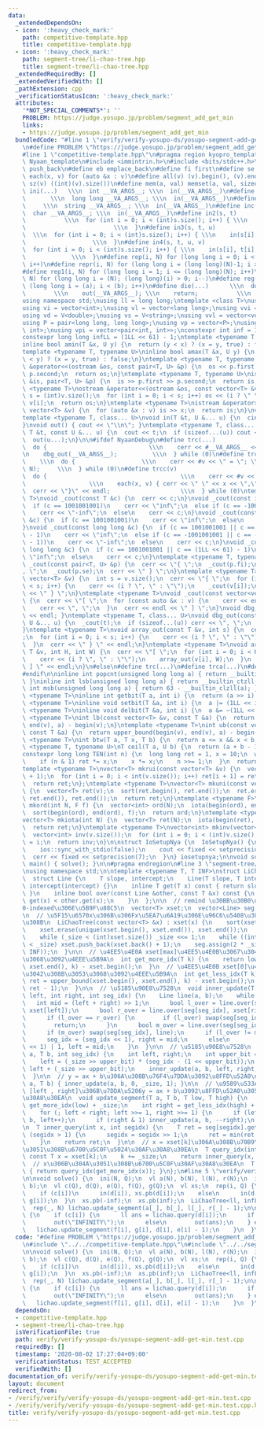 ```yaml
---
data:
  _extendedDependsOn:
  - icon: ':heavy_check_mark:'
    path: competitive-template.hpp
    title: competitive-template.hpp
  - icon: ':heavy_check_mark:'
    path: segment-tree/li-chao-tree.hpp
    title: segment-tree/li-chao-tree.hpp
  _extendedRequiredBy: []
  _extendedVerifiedWith: []
  _pathExtension: cpp
  _verificationStatusIcon: ':heavy_check_mark:'
  attributes:
    '*NOT_SPECIAL_COMMENTS*': ''
    PROBLEM: https://judge.yosupo.jp/problem/segment_add_get_min
    links:
    - https://judge.yosupo.jp/problem/segment_add_get_min
  bundledCode: "#line 1 \"verify/verify-yosupo-ds/yosupo-segment-add-get-min.test.cpp\"\
    \n#define PROBLEM \"https://judge.yosupo.jp/problem/segment_add_get_min\"\n\n\
    #line 1 \"competitive-template.hpp\"\n#pragma region kyopro_template\n#define\
    \ Nyaan_template\n#include <immintrin.h>\n#include <bits/stdc++.h>\n#define pb\
    \ push_back\n#define eb emplace_back\n#define fi first\n#define se second\n#define\
    \ each(x, v) for (auto &x : v)\n#define all(v) (v).begin(), (v).end()\n#define\
    \ sz(v) ((int)(v).size())\n#define mem(a, val) memset(a, val, sizeof(a))\n#define\
    \ ini(...)   \\\n  int __VA_ARGS__; \\\n  in(__VA_ARGS__)\n#define inl(...)  \
    \       \\\n  long long __VA_ARGS__; \\\n  in(__VA_ARGS__)\n#define ins(...) \
    \     \\\n  string __VA_ARGS__; \\\n  in(__VA_ARGS__)\n#define inc(...)    \\\n\
    \  char __VA_ARGS__; \\\n  in(__VA_ARGS__)\n#define in2(s, t)                \
    \           \\\n  for (int i = 0; i < (int)s.size(); i++) { \\\n    in(s[i], t[i]);\
    \                         \\\n  }\n#define in3(s, t, u)                      \
    \  \\\n  for (int i = 0; i < (int)s.size(); i++) { \\\n    in(s[i], t[i], u[i]);\
    \                   \\\n  }\n#define in4(s, t, u, v)                     \\\n\
    \  for (int i = 0; i < (int)s.size(); i++) { \\\n    in(s[i], t[i], u[i], v[i]);\
    \             \\\n  }\n#define rep(i, N) for (long long i = 0; i < (long long)(N);\
    \ i++)\n#define repr(i, N) for (long long i = (long long)(N)-1; i >= 0; i--)\n\
    #define rep1(i, N) for (long long i = 1; i <= (long long)(N); i++)\n#define repr1(i,\
    \ N) for (long long i = (N); (long long)(i) > 0; i--)\n#define reg(i, a, b) for\
    \ (long long i = (a); i < (b); i++)\n#define die(...)      \\\n  do {        \
    \        \\\n    out(__VA_ARGS__); \\\n    return;           \\\n  } while (0)\n\
    using namespace std;\nusing ll = long long;\ntemplate <class T>\nusing V = vector<T>;\n\
    using vi = vector<int>;\nusing vl = vector<long long>;\nusing vvi = vector<vector<int>>;\n\
    using vd = V<double>;\nusing vs = V<string>;\nusing vvl = vector<vector<long long>>;\n\
    using P = pair<long long, long long>;\nusing vp = vector<P>;\nusing pii = pair<int,\
    \ int>;\nusing vpi = vector<pair<int, int>>;\nconstexpr int inf = 1001001001;\n\
    constexpr long long infLL = (1LL << 61) - 1;\ntemplate <typename T, typename U>\n\
    inline bool amin(T &x, U y) {\n  return (y < x) ? (x = y, true) : false;\n}\n\
    template <typename T, typename U>\ninline bool amax(T &x, U y) {\n  return (x\
    \ < y) ? (x = y, true) : false;\n}\ntemplate <typename T, typename U>\nostream\
    \ &operator<<(ostream &os, const pair<T, U> &p) {\n  os << p.first << \" \" <<\
    \ p.second;\n  return os;\n}\ntemplate <typename T, typename U>\nistream &operator>>(istream\
    \ &is, pair<T, U> &p) {\n  is >> p.first >> p.second;\n  return is;\n}\ntemplate\
    \ <typename T>\nostream &operator<<(ostream &os, const vector<T> &v) {\n  int\
    \ s = (int)v.size();\n  for (int i = 0; i < s; i++) os << (i ? \" \" : \"\") <<\
    \ v[i];\n  return os;\n}\ntemplate <typename T>\nistream &operator>>(istream &is,\
    \ vector<T> &v) {\n  for (auto &x : v) is >> x;\n  return is;\n}\nvoid in() {}\n\
    template <typename T, class... U>\nvoid in(T &t, U &... u) {\n  cin >> t;\n  in(u...);\n\
    }\nvoid out() { cout << \"\\n\"; }\ntemplate <typename T, class... U>\nvoid out(const\
    \ T &t, const U &... u) {\n  cout << t;\n  if (sizeof...(u)) cout << \" \";\n\
    \  out(u...);\n}\n\n#ifdef NyaanDebug\n#define trc(...)                   \\\n\
    \  do {                             \\\n    cerr << #__VA_ARGS__ << \" = \"; \\\
    \n    dbg_out(__VA_ARGS__);          \\\n  } while (0)\n#define trca(v, N)   \
    \    \\\n  do {                   \\\n    cerr << #v << \" = \"; \\\n    array_out(v,\
    \ N);     \\\n  } while (0)\n#define trcc(v)                             \\\n\
    \  do {                                      \\\n    cerr << #v << \" = {\"; \
    \                  \\\n    each(x, v) { cerr << \" \" << x << \",\"; } \\\n  \
    \  cerr << \"}\" << endl;                    \\\n  } while (0)\ntemplate <typename\
    \ T>\nvoid _cout(const T &c) {\n  cerr << c;\n}\nvoid _cout(const int &c) {\n\
    \  if (c == 1001001001)\n    cerr << \"inf\";\n  else if (c == -1001001001)\n\
    \    cerr << \"-inf\";\n  else\n    cerr << c;\n}\nvoid _cout(const unsigned int\
    \ &c) {\n  if (c == 1001001001)\n    cerr << \"inf\";\n  else\n    cerr << c;\n\
    }\nvoid _cout(const long long &c) {\n  if (c == 1001001001 || c == (1LL << 61)\
    \ - 1)\n    cerr << \"inf\";\n  else if (c == -1001001001 || c == -((1LL << 61)\
    \ - 1))\n    cerr << \"-inf\";\n  else\n    cerr << c;\n}\nvoid _cout(const unsigned\
    \ long long &c) {\n  if (c == 1001001001 || c == (1LL << 61) - 1)\n    cerr <<\
    \ \"inf\";\n  else\n    cerr << c;\n}\ntemplate <typename T, typename U>\nvoid\
    \ _cout(const pair<T, U> &p) {\n  cerr << \"{ \";\n  _cout(p.fi);\n  cerr << \"\
    , \";\n  _cout(p.se);\n  cerr << \" } \";\n}\ntemplate <typename T>\nvoid _cout(const\
    \ vector<T> &v) {\n  int s = v.size();\n  cerr << \"{ \";\n  for (int i = 0; i\
    \ < s; i++) {\n    cerr << (i ? \", \" : \"\");\n    _cout(v[i]);\n  }\n  cerr\
    \ << \" } \";\n}\ntemplate <typename T>\nvoid _cout(const vector<vector<T>> &v)\
    \ {\n  cerr << \"[ \";\n  for (const auto &x : v) {\n    cerr << endl;\n    _cout(x);\n\
    \    cerr << \", \";\n  }\n  cerr << endl << \" ] \";\n}\nvoid dbg_out() { cerr\
    \ << endl; }\ntemplate <typename T, class... U>\nvoid dbg_out(const T &t, const\
    \ U &... u) {\n  _cout(t);\n  if (sizeof...(u)) cerr << \", \";\n  dbg_out(u...);\n\
    }\ntemplate <typename T>\nvoid array_out(const T &v, int s) {\n  cerr << \"{ \"\
    ;\n  for (int i = 0; i < s; i++) {\n    cerr << (i ? \", \" : \"\");\n    _cout(v[i]);\n\
    \  }\n  cerr << \" } \" << endl;\n}\ntemplate <typename T>\nvoid array_out(const\
    \ T &v, int H, int W) {\n  cerr << \"[ \";\n  for (int i = 0; i < H; i++) {\n\
    \    cerr << (i ? \", \" : \"\");\n    array_out(v[i], W);\n  }\n  cerr << \"\
    \ ] \" << endl;\n}\n#else\n#define trc(...)\n#define trca(...)\n#define trcc(...)\n\
    #endif\n\ninline int popcnt(unsigned long long a) { return __builtin_popcountll(a);\
    \ }\ninline int lsb(unsigned long long a) { return __builtin_ctzll(a); }\ninline\
    \ int msb(unsigned long long a) { return 63 - __builtin_clzll(a); }\ntemplate\
    \ <typename T>\ninline int getbit(T a, int i) {\n  return (a >> i) & 1;\n}\ntemplate\
    \ <typename T>\ninline void setbit(T &a, int i) {\n  a |= (1LL << i);\n}\ntemplate\
    \ <typename T>\ninline void delbit(T &a, int i) {\n  a &= ~(1LL << i);\n}\ntemplate\
    \ <typename T>\nint lb(const vector<T> &v, const T &a) {\n  return lower_bound(begin(v),\
    \ end(v), a) - begin(v);\n}\ntemplate <typename T>\nint ub(const vector<T> &v,\
    \ const T &a) {\n  return upper_bound(begin(v), end(v), a) - begin(v);\n}\ntemplate\
    \ <typename T>\nint btw(T a, T x, T b) {\n  return a <= x && x < b;\n}\ntemplate\
    \ <typename T, typename U>\nT ceil(T a, U b) {\n  return (a + b - 1) / b;\n}\n\
    constexpr long long TEN(int n) {\n  long long ret = 1, x = 10;\n  while (n) {\n\
    \    if (n & 1) ret *= x;\n    x *= x;\n    n >>= 1;\n  }\n  return ret;\n}\n\
    template <typename T>\nvector<T> mkrui(const vector<T> &v) {\n  vector<T> ret(v.size()\
    \ + 1);\n  for (int i = 0; i < int(v.size()); i++) ret[i + 1] = ret[i] + v[i];\n\
    \  return ret;\n};\ntemplate <typename T>\nvector<T> mkuni(const vector<T> &v)\
    \ {\n  vector<T> ret(v);\n  sort(ret.begin(), ret.end());\n  ret.erase(unique(ret.begin(),\
    \ ret.end()), ret.end());\n  return ret;\n}\ntemplate <typename F>\nvector<int>\
    \ mkord(int N, F f) {\n  vector<int> ord(N);\n  iota(begin(ord), end(ord), 0);\n\
    \  sort(begin(ord), end(ord), f);\n  return ord;\n}\ntemplate <typename T = int>\n\
    vector<T> mkiota(int N) {\n  vector<T> ret(N);\n  iota(begin(ret), end(ret), 0);\n\
    \  return ret;\n}\ntemplate <typename T>\nvector<int> mkinv(vector<T> &v) {\n\
    \  vector<int> inv(v.size());\n  for (int i = 0; i < (int)v.size(); i++) inv[v[i]]\
    \ = i;\n  return inv;\n}\n\nstruct IoSetupNya {\n  IoSetupNya() {\n    cin.tie(nullptr);\n\
    \    ios::sync_with_stdio(false);\n    cout << fixed << setprecision(15);\n  \
    \  cerr << fixed << setprecision(7);\n  }\n} iosetupnya;\n\nvoid solve();\nint\
    \ main() { solve(); }\n\n#pragma endregion\n#line 3 \"segment-tree/li-chao-tree.hpp\"\
    \nusing namespace std;\n\ntemplate <typename T, T INF>\nstruct LiChaoTree {\n\
    \  struct Line {\n    T slope, intercept;\n    Line(T slope, T intercept) : slope(slope),\
    \ intercept(intercept) {}\n    inline T get(T x) const { return slope * x + intercept;\
    \ }\n    inline bool over(const Line &other, const T &x) const {\n      return\
    \ get(x) < other.get(x);\n    }\n  };\n\n  // remind \u30BB\u30B0\u6728\u306F\
    0-indexed\u306E\u5B9F\u88C5\n  vector<T> xset;\n  vector<Line> seg;\n  int _size;\n\
    \n  // \u5F15\u6570x\u306B\u306Fx\u5EA7\u6A19\u306E\u96C6\u5408\u3092\u5165\u308C\
    \u308B\n  LiChaoTree(const vector<T> &x) : xset(x) {\n    sort(xset.begin(), xset.end());\n\
    \    xset.erase(unique(xset.begin(), xset.end()), xset.end());\n    _size = 1;\n\
    \    while (_size < (int)xset.size()) _size <<= 1;\n    while ((int)xset.size()\
    \ < _size) xset.push_back(xset.back() + 1);\n    seg.assign(2 * _size, Line(0,\
    \ INF));\n  }\n\n  // \u4EE5\u4E0A xset[max]\u4EE5\u4E0B\u3067\u3042\u308B\u3053\
    \u3068\u3092\u4EEE\u5B9A\n  int get_more_idx(T k) {\n    return lower_bound(xset.begin(),\
    \ xset.end(), k) - xset.begin();\n  }\n  // \u4EE5\u4E0B xset[0]\u4EE5\u4E0A\u3067\
    \u3042\u308B\u3053\u3068\u3092\u4EEE\u5B9A\n  int get_less_idx(T k) {\n    int\
    \ ret = upper_bound(xset.begin(), xset.end(), k) - xset.begin();\n    return max(0,\
    \ ret - 1);\n  }\n\n  // \u5185\u90E8\u7528\n  void inner_update(T a, T b, int\
    \ left, int right, int seg_idx) {\n    Line line(a, b);\n    while (1) {\n   \
    \   int mid = (left + right) >> 1;\n      bool l_over = line.over(seg[seg_idx],\
    \ xset[left]);\n      bool r_over = line.over(seg[seg_idx], xset[right - 1]);\n\
    \      if (l_over == r_over) {\n        if (l_over) swap(seg[seg_idx], line);\n\
    \        return;\n      }\n      bool m_over = line.over(seg[seg_idx], xset[mid]);\n\
    \      if (m_over) swap(seg[seg_idx], line);\n      if (l_over != m_over)\n  \
    \      seg_idx = (seg_idx << 1), right = mid;\n      else\n        seg_idx = (seg_idx\
    \ << 1) | 1, left = mid;\n    }\n  }\n\n  // \u5185\u90E8\u7528\n  void inner_update(T\
    \ a, T b, int seg_idx) {\n    int left, right;\n    int upper_bit = 31 - __builtin_clz(seg_idx);\n\
    \    left = (_size >> upper_bit) * (seg_idx - (1 << upper_bit));\n    right =\
    \ left + (_size >> upper_bit);\n    inner_update(a, b, left, right, seg_idx);\n\
    \  }\n\n  // y = ax + b\u306A\u308B\u76F4\u7DDA\u3092\u8FFD\u52A0\n  void update(T\
    \ a, T b) { inner_update(a, b, 0, _size, 1); }\n\n  // \u9589\u533A\u9593x in\
    \ [left , right]\u306B\u7DDA\u5206y = ax + b\u3092\u8FFD\u52A0\u3059\u308B\u30AF\
    \u30A8\u30EA\n  void update_segment(T a, T b, T low, T high) {\n    int left =\
    \ get_more_idx(low) + _size;\n    int right = get_less_idx(high) + _size + 1;\n\
    \    for (; left < right; left >>= 1, right >>= 1) {\n      if (left & 1) inner_update(a,\
    \ b, left++);\n      if (right & 1) inner_update(a, b, --right);\n    }\n  }\n\
    \n  T inner_query(int x, int segidx) {\n    T ret = seg[segidx].get(x);\n    while\
    \ (segidx > 1) {\n      segidx = segidx >> 1;\n      ret = min(ret, seg[segidx].get(x));\n\
    \    }\n    return ret;\n  }\n\n  // x = xset[k]\u306A\u308B\u70B9\u306B\u304A\
    \u3051\u308B\u6700\u5C0F\u5024\u30AF\u30A8\u30EA\n  T query_idx(int k) {\n   \
    \ const T x = xset[k];\n    k += _size;\n    return inner_query(x, k);\n  }\n\n\
    \  // x\u306B\u304A\u3051\u308B\u6700\u5C0F\u30AF\u30A8\u30EA\n  T query(T x)\
    \ { return query_idx(get_more_idx(x)); }\n};\n#line 5 \"verify/verify-yosupo-ds/yosupo-segment-add-get-min.test.cpp\"\
    \n\nvoid solve() {\n  ini(N, Q);\n  vl a(N), b(N), l(N), r(N);\n  in4(l, r, a,\
    \ b);\n  vl c(Q), d(Q), e(Q), f(Q), g(Q);\n  vl xs;\n  rep(i, Q) {\n    in(c[i]);\n\
    \    if (c[i])\n      in(d[i]), xs.pb(d[i]);\n    else\n      in(d[i], e[i], f[i],\
    \ g[i]);\n  }\n  xs.pb(-inf);\n  xs.pb(inf);\n  LiChaoTree<ll, infLL> lichao(xs);\n\
    \  rep(_, N) lichao.update_segment(a[_], b[_], l[_], r[_] - 1);\n\n  rep(i, Q)\
    \ {\n    if (c[i]) {\n      ll ans = lichao.query(d[i]);\n      if (ans == infLL)\n\
    \        out(\"INFINITY\");\n      else\n        out(ans);\n    } else {\n   \
    \   lichao.update_segment(f[i], g[i], d[i], e[i] - 1);\n    }\n  }\n}\n"
  code: "#define PROBLEM \"https://judge.yosupo.jp/problem/segment_add_get_min\"\n\
    \n#include \"../../competitive-template.hpp\"\n#include \"../../segment-tree/li-chao-tree.hpp\"\
    \n\nvoid solve() {\n  ini(N, Q);\n  vl a(N), b(N), l(N), r(N);\n  in4(l, r, a,\
    \ b);\n  vl c(Q), d(Q), e(Q), f(Q), g(Q);\n  vl xs;\n  rep(i, Q) {\n    in(c[i]);\n\
    \    if (c[i])\n      in(d[i]), xs.pb(d[i]);\n    else\n      in(d[i], e[i], f[i],\
    \ g[i]);\n  }\n  xs.pb(-inf);\n  xs.pb(inf);\n  LiChaoTree<ll, infLL> lichao(xs);\n\
    \  rep(_, N) lichao.update_segment(a[_], b[_], l[_], r[_] - 1);\n\n  rep(i, Q)\
    \ {\n    if (c[i]) {\n      ll ans = lichao.query(d[i]);\n      if (ans == infLL)\n\
    \        out(\"INFINITY\");\n      else\n        out(ans);\n    } else {\n   \
    \   lichao.update_segment(f[i], g[i], d[i], e[i] - 1);\n    }\n  }\n}"
  dependsOn:
  - competitive-template.hpp
  - segment-tree/li-chao-tree.hpp
  isVerificationFile: true
  path: verify/verify-yosupo-ds/yosupo-segment-add-get-min.test.cpp
  requiredBy: []
  timestamp: '2020-08-02 17:27:04+09:00'
  verificationStatus: TEST_ACCEPTED
  verifiedWith: []
documentation_of: verify/verify-yosupo-ds/yosupo-segment-add-get-min.test.cpp
layout: document
redirect_from:
- /verify/verify/verify-yosupo-ds/yosupo-segment-add-get-min.test.cpp
- /verify/verify/verify-yosupo-ds/yosupo-segment-add-get-min.test.cpp.html
title: verify/verify-yosupo-ds/yosupo-segment-add-get-min.test.cpp
---
```

